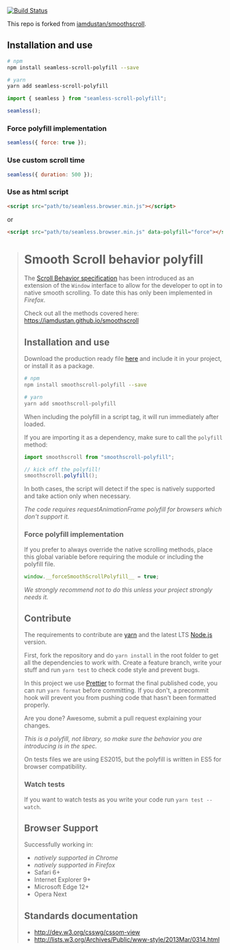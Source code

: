 [![Build Status](https://travis-ci.org/magic-akari/seamless-scroll-polyfill.svg?branch=master)](https://travis-ci.org/magic-akari/seamless-scroll-polyfill)

This repo is forked from [iamdustan/smoothscroll](https://github.com/iamdustan/smoothscroll).

## Installation and use

```sh
# npm
npm install seamless-scroll-polyfill --save

# yarn
yarn add seamless-scroll-polyfill
```

```js
import { seamless } from "seamless-scroll-polyfill";

seamless();
```

### Force polyfill implementation

```js
seamless({ force: true });
```

### Use custom scroll time

```js
seamless({ duration: 500 });
```

### Use as html script

```html
<script src="path/to/seamless.browser.min.js"></script>
```

or

```html
<script src="path/to/seamless.browser.min.js" data-polyfill="force"></script>
```

<blockquote>

# Smooth Scroll behavior polyfill

The [Scroll Behavior specification](https://developer.mozilla.org/en/docs/Web/CSS/scroll-behavior) has been introduced as an extension of the `Window` interface to allow for the developer to opt in to native smooth scrolling. To date this has only been implemented in _Firefox_.

Check out all the methods covered here: https://iamdustan.github.io/smoothscroll

## Installation and use

Download the production ready file [here](https://unpkg.com/smoothscroll-polyfill/dist/smoothscroll.min.js) and include it in your project, or install it as a package.

```sh
# npm
npm install smoothscroll-polyfill --save

# yarn
yarn add smoothscroll-polyfill
```

When including the polyfill in a script tag, it will run immediately after loaded.

If you are importing it as a dependency, make sure to call the `polyfill` method:

```js
import smoothscroll from "smoothscroll-polyfill";

// kick off the polyfill!
smoothscroll.polyfill();
```

In both cases, the script will detect if the spec is natively supported and take action only when necessary.

_The code requires requestAnimationFrame polyfill for browsers which don't support it._

### Force polyfill implementation

If you prefer to always override the native scrolling methods, place this global variable before requiring the module or including the polyfill file.

```js
window.__forceSmoothScrollPolyfill__ = true;
```

_We strongly recommend not to do this unless your project strongly needs it._

## Contribute

The requirements to contribute are [yarn](https://yarnpkg.com) and the latest LTS [Node.js](https://nodejs.org/en/) version.

First, fork the repository and do `yarn install` in the root folder to get all the dependencies to work with. Create a feature branch, write your stuff and run `yarn test` to check code style and prevent bugs.

In this project we use [Prettier](https://prettier.io) to format the final published code, you can run `yarn format` before committing. If you don't, a precommit hook will prevent you from pushing code that hasn't been formatted properly.

Are you done? Awesome, submit a pull request explaining your changes.

_This is a polyfill, not library, so make sure the behavior you are introducing is in the spec._

On tests files we are using ES2015, but the polyfill is written in ES5 for browser compatibility.

### Watch tests

If you want to watch tests as you write your code run `yarn test --watch`.

## Browser Support

Successfully working in:

-   _natively supported in Chrome_
-   _natively supported in Firefox_
-   Safari 6+
-   Internet Explorer 9+
-   Microsoft Edge 12+
-   Opera Next

## Standards documentation

-   http://dev.w3.org/csswg/cssom-view
-   http://lists.w3.org/Archives/Public/www-style/2013Mar/0314.html

</blockquote>
